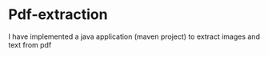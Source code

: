 # Pdf-extraction
I have implemented a java application (maven project) to extract images and text from pdf
